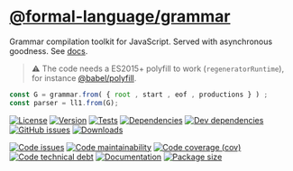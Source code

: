 [@formal-language/grammar](https://formal-language.github.io/grammar)
==

Grammar compilation toolkit for JavaScript. Served with asynchronous goodness.
See [docs](https://formal-language.github.io/grammar/index.html).

> :warning: The code needs a ES2015+ polyfill to work (`regeneratorRuntime`),
> for instance [@babel/polyfill](https://babeljs.io/docs/usage/polyfill).

```js
const G = grammar.from( { root , start , eof , productions } ) ;
const parser = ll1.from(G);
```

[![License](https://img.shields.io/github/license/formal-language/grammar.svg)](https://raw.githubusercontent.com/formal-language/grammar/main/LICENSE)
[![Version](https://img.shields.io/npm/v/@formal-language/grammar.svg)](https://www.npmjs.org/package/@formal-language/grammar)
[![Tests](https://img.shields.io/github/workflow/status/formal-language/grammar/ci:test?event=push&label=tests)](https://github.com/formal-language/grammar/actions/workflows/ci:test.yml?query=branch:main)
[![Dependencies](https://img.shields.io/david/formal-language/grammar.svg)](https://david-dm.org/formal-language/grammar)
[![Dev dependencies](https://img.shields.io/david/dev/formal-language/grammar.svg)](https://david-dm.org/formal-language/grammar?type=dev)
[![GitHub issues](https://img.shields.io/github/issues/formal-language/grammar.svg)](https://github.com/formal-language/grammar/issues)
[![Downloads](https://img.shields.io/npm/dm/@formal-language/grammar.svg)](https://www.npmjs.org/package/@formal-language/grammar)

[![Code issues](https://img.shields.io/codeclimate/issues/formal-language/grammar.svg)](https://codeclimate.com/github/formal-language/grammar/issues)
[![Code maintainability](https://img.shields.io/codeclimate/maintainability/formal-language/grammar.svg)](https://codeclimate.com/github/formal-language/grammar/trends/churn)
[![Code coverage (cov)](https://img.shields.io/codecov/c/gh/formal-language/grammar/main.svg)](https://codecov.io/gh/formal-language/grammar)
[![Code technical debt](https://img.shields.io/codeclimate/tech-debt/formal-language/grammar.svg)](https://codeclimate.com/github/formal-language/grammar/trends/technical_debt)
[![Documentation](https://formal-language.github.io/grammar/badge.svg)](https://formal-language.github.io/grammar/source.html)
[![Package size](https://img.shields.io/bundlephobia/minzip/@formal-language/grammar)](https://bundlephobia.com/result?p=@formal-language/grammar)
